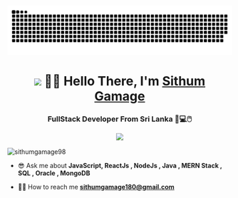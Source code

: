 <!-- cover photo -->
<div align="center">
  <a href="https://github.com/SithumGamage98?tab=repositories">
  <img  src="https://github.com/1999AZZAR/1999AZZAR/blob/main/resources/img/grid-snake.svg"
       alt="snake" /></a>
</div>

<h1 align="center"><img src="https://raw.githubusercontent.com/sidbelbase/sidbelbase/master/wave.gif" width="30px"> 🧟‍♂️ Hello There, I'm <a href="https://sidbelbase.me">Sithum Gamage</a></h1></center>

<!--header-->
<h3 align="center">FullStack Developer From Sri Lanka 🧉💻🖱️
</h3>

<!--welcome text -->
<div align="center">
<img src="https://readme-typing-svg.herokuapp.com?color=fff&width=480&height=65&lines=WELCOME+TO+MY+PROFILE+.+.+.;+.+.+.&center=true"></a> </div>

<!-- Programmer image-->
<p align="left"> <img src="https://komarev.com/ghpvc/?username=sithumgamage98&label=Profile%20views&color=0e75b6&style=flat" alt="sithumgamage98" /></p>

<!--profile details-->
- 😎 Ask me about **JavaScript, ReactJs , NodeJs , Java , MERN Stack , SQL , Oracle , MongoDB**

- 👨‍💻 How to reach me **sithumgamage180@gmail.com**






